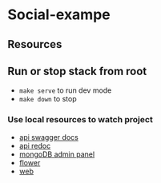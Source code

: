 # Social-exampe

## Resources

## Run or stop stack from root

- `make serve` to run dev mode
- `make down` to stop

### Use local resources to watch project

- [api swagger docs](http://localhost:8001/docs/)
- [api redoc](http://localhost:8001/redoc/)
- [mongoDB admin panel](http://localhost:8082/)
- [flower](http://localhost:5556/)
- [web](http://localhost:8501)
